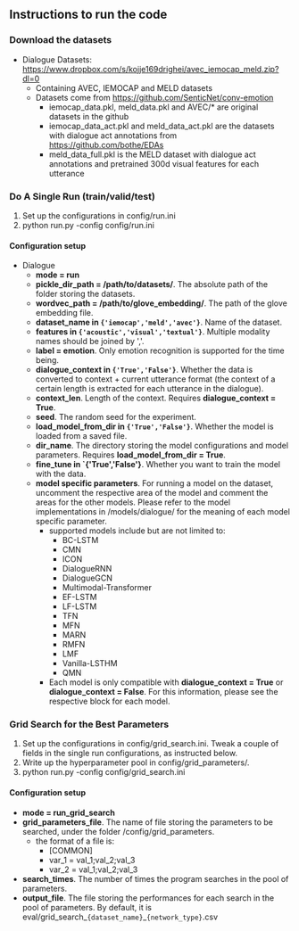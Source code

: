 

## Instructions to run the code

### Download the datasets

+ Dialogue Datasets: https://www.dropbox.com/s/kojje169drighei/avec_iemocap_meld.zip?dl=0
  + Containing AVEC, IEMOCAP and MELD datasets
  + Datasets come from https://github.com/SenticNet/conv-emotion
    + iemocap_data.pkl, meld_data.pkl and AVEC/* are original datasets in the github
    + iemocap_data_act.pkl and meld_data_act.pkl are the datasets with dialogue act annotations from https://github.com/bothe/EDAs
    + meld_data_full.pkl is the MELD dataset with dialogue act annotations and pretrained 300d visual features for each utterance

### Do A Single Run (train/valid/test) 

1. Set up the configurations in config/run.ini
2. python run.py -config config/run.ini

#### Configuration setup

+ Dialogue
  + **mode = run**
  + **pickle_dir_path = /path/to/datasets/**. The absolute path of the folder storing the datasets.
  + **wordvec_path = /path/to/glove_embedding/**. The path of the glove embedding file.
  + **dataset_name in `{'iemocap','meld','avec'}`**. Name of the dataset.
  + **features in `{'acoustic','visual','textual'}`**. Multiple modality names should be joined by ','. 
  + **label = emotion**. Only emotion recognition is supported for the time being. 
  + **dialogue_context in `{'True','False'}`**. Whether the data is converted to context + current utterance format (the context of a certain length is extracted for each utterance in the dialogue).
  + **context_len**. Length of the context. Requires **dialogue_context = True**.
  + **seed**. The random seed for the experiment.
  + **load_model_from_dir in `{'True','False'}`**. Whether the model is loaded from a saved file.
  + **dir_name**. The directory storing the model configurations and model parameters. Requires **load_model_from_dir = True**.
  + **fine_tune in `{'True','False'}**. Whether you want to train the model with the data. 
  + **model specific parameters**. For running a model on the dataset, uncomment the respective area of the model and comment the areas for the other models. Please refer to the model implementations in /models/dialogue/ for the meaning of each model specific parameter.
    + supported models include but are not limited to:
      + BC-LSTM
      + CMN
      + ICON
      + DialogueRNN
      + DialogueGCN
      + Multimodal-Transformer
      + EF-LSTM
      + LF-LSTM
      + TFN
      + MFN
      + MARN
      + RMFN
      + LMF
      + Vanilla-LSTHM
      + QMN
    + Each model is only compatible with **dialogue_context = True** or **dialogue_context = False**. For this information, please see the respective block for each model. 
  
### Grid Search for the Best Parameters
1. Set up the configurations in config/grid_search.ini. Tweak a couple of fields in the single run configurations, as instructed below.
2. Write up the hyperparameter pool in config/grid_parameters/.
3. python run.py -config config/grid_search.ini

#### Configuration setup
+ **mode = run_grid_search**
+ **grid_parameters_file**. The name of file storing the parameters to be searched, under the folder /config/grid_parameters. 
  + the format of a file is:
    + [COMMON]
    + var_1 = val_1;val_2;val_3
    + var_2 = val_1;val_2;val_3
+ **search_times**. The number of times the program searches in the pool of parameters.
+ **output_file**.  The file storing the performances for each search in the pool of parameters. By default, it is eval/grid_search_`{dataset_name}`_`{network_type}`.csv






